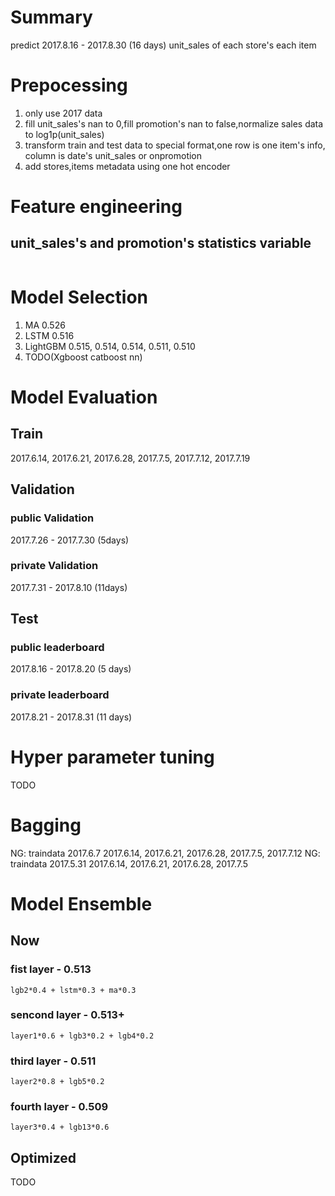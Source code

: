 # Summary
predict 2017.8.16 - 2017.8.30 (16 days) unit_sales of each store's each item 

# Prepocessing
1. only use 2017 data
2. fill unit_sales's nan to 0,fill promotion's nan to false,normalize sales data to log1p(unit_sales)
3. transform train and test data to special format,one row is one item's info, column is date's unit_sales or onpromotion
4. add stores,items metadata using one hot encoder

# Feature engineering
## unit_sales's and promotion's statistics variable 
```

```

# Model Selection
1. MA 0.526
2. LSTM 0.516
3. LightGBM 0.515, 0.514, 0.514, 0.511, 0.510
4. TODO(Xgboost catboost nn)

# Model Evaluation
## Train
2017.6.14, 2017.6.21, 2017.6.28, 2017.7.5, 2017.7.12, 2017.7.19

## Validation
### public Validation
2017.7.26 - 2017.7.30 (5days)
### private Validation
2017.7.31 - 2017.8.10 (11days)

## Test
### public leaderboard
2017.8.16 - 2017.8.20 (5 days)
### private leaderboard
2017.8.21 - 2017.8.31 (11 days)

# Hyper parameter tuning
TODO

# Bagging
NG: traindata 2017.6.7 2017.6.14, 2017.6.21, 2017.6.28, 2017.7.5, 2017.7.12
NG: traindata 2017.5.31 2017.6.14, 2017.6.21, 2017.6.28, 2017.7.5

# Model Ensemble
## Now
### fist layer - 0.513
```
lgb2*0.4 + lstm*0.3 + ma*0.3
```
### sencond layer - 0.513+
```
layer1*0.6 + lgb3*0.2 + lgb4*0.2 
```
### third layer - 0.511
```
layer2*0.8 + lgb5*0.2
```
### fourth layer - 0.509
```
layer3*0.4 + lgb13*0.6
```
## Optimized
TODO
